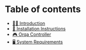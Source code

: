 # Table of contents

* [🧑‍✈️ Introduction](README.md)
* [📔 Installation Instructions](<README (1).md>)
* [🎮 Orqa Controller](orqa-controller.md)
* [🖥️ System Requirements](system-requirements.md)
